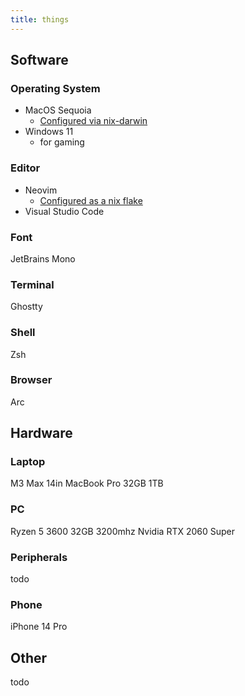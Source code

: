 ```yaml
---
title: things
---
```


## Software

### Operating System

- MacOS Sequoia
  - [Configured via nix-darwin](https://github.com/ethanniser/config)
- Windows 11
  - for gaming

### Editor

- Neovim
  - [Configured as a nix flake](https://github.com/ethanniser/nvim.nix)
- Visual Studio Code

### Font

JetBrains Mono

### Terminal

Ghostty

### Shell

Zsh

### Browser

Arc

## Hardware

### Laptop

M3 Max 14in MacBook Pro 32GB 1TB

### PC

Ryzen 5 3600
32GB 3200mhz
Nvidia RTX 2060 Super

### Peripherals

todo

### Phone

iPhone 14 Pro

## Other

todo

